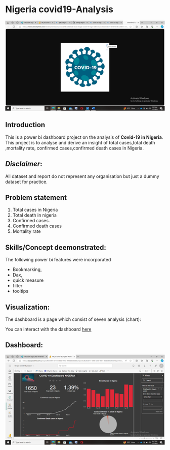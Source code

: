 # Nigeria covid19-Analysis

![](https://github.com/Abutujj/Nigeria-covid19-project/blob/main/covid-19%20image.png)

## Introduction
This is a power bi dashboard project on the analysis of  **Covid-19 in Nigeria**.
This project is to analyse and derive an insight of total cases,total death ,mortality rate,
confirmed cases,confirmed death cases in Nigeria.

## **_Disclaimer_**:
All dataset and report do not represent any organisation but just a dummy 
dataset for practice.

## Problem statement
1. Total cases in Nigeria
2. Total death in nigeria
3. Confirmed cases.
4. Confirmed death cases
5. Mortality rate

## Skills/Concept deemonstrated:
The following power bi features were incorporated
- Bookmarking,
- Dax,
- quick measure
- filter
- tooltips

## Visualization:
The dashboard is a page which consist of seven analysis (chart):

You can interact with the dashboard [here](https://app.powerbi.com/groups/f8ee5491-3113-486d-995d-9956b4330d8e/reports/8b2b5017-58f8-4c66-9881-30dee85af0e0/ReportSection42db3c6c16d2db6bc2b0?experience=power-bi)

## Dashboard:
![](https://github.com/Abutujj/Nigeria-covid19-project/blob/main/Nigeria%20covid19%20dasbord.png)


  




